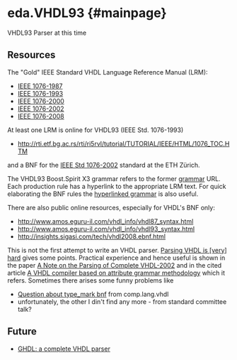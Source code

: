 eda.VHDL93 {#mainpage}
==========

VHDL93 Parser at this time


Resources
---------

The "Gold" IEEE Standard VHDL Language Reference Manual (LRM):

- [IEEE 1076-1987](http://dx.doi.org/10.1109/IEEESTD.1988.122645)
- [IEEE 1076-1993](http://dx.doi.org/10.1109/IEEESTD.1994.121433)
- [IEEE 1076-2000](http://dx.doi.org/10.1109/IEEESTD.2000.92297)
- [IEEE 1076-2002](http://dx.doi.org/10.1109/IEEESTD.2002.93614)
- [IEEE 1076-2008](http://dx.doi.org/10.1109/IEEESTD.2009.4772740)

At least one LRM is online for VHDL93 (IEEE Std. 1076-1993)

- http://rti.etf.bg.ac.rs/rti/ri5rvl/tutorial/TUTORIAL/IEEE/HTML/1076_TOC.HTM

and a BNF for the
[IEEE Std 1076-2002](https://guest.iis.ee.ethz.ch/~zimmi/download/vhdl02_syntax.html)
standard at the ETH Zürich.


The VHDL93 Boost.Spirit X3 grammar refers to the former
[grammar]( http://rti.etf.bg.ac.rs/rti/ri5rvl/tutorial/TUTORIAL/IEEE/HTML/1076_AXA.HTM)
URL. Each production rule has a hyperlink to the appropriate LRM text.
For quick elaborating the BNF rules the
[hyperlinked grammar](https://tams.informatik.uni-hamburg.de/vhdl/tools/grammar/vhdl93-bnf.html)
is also useful.


There are also public online resources, especially for VHDL's BNF only:
- http://www.amos.eguru-il.com/vhdl_info/vhdl87_syntax.html
- http://www.amos.eguru-il.com/vhdl_info/vhdl93_syntax.html
- http://insights.sigasi.com/tech/vhdl2008.ebnf.html

This is not the first attempt to write an VHDL parser.
[Parsing VHDL is [very] hard](http://eli.thegreenplace.net/2009/05/19/parsing-vhdl-is-very-hard)
gives some points. Practical experience and hence useful is shown in the paper
[A Note on the Parsing of Complete VHDL-2002](http://citeseerx.ist.psu.edu/viewdoc/summary?doi=10.1.1.143.917)
and in the cited article
[A VHDL compiler based on attribute grammar methodology](https://dl.acm.org/citation.cfm?id=74829)
which it refers. Sometimes there arises some funny problems like
- [Question about type_mark bnf](https://groups.google.com/forum/#!topic/comp.lang.vhdl/exUhoMrFavU)
  from comp.lang.vhdl
- unfortunately, the other I din't find any more - from standard committee talk?

Future
-------
- [GHDL: a complete VHDL parser](https://github.com/tgingold/ghdl/issues/111)

